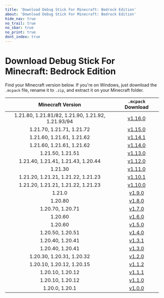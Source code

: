 ```yaml
---
title: 'Download Debug Stick For Minecraft: Bedrock Edition'
about: 'Download Debug Stick For Minecraft: Bedrock Edition'
hide_nav: true
no_trail: true
no_sbar: true
no_print: true
dont_index: true
---
```


# Download Debug Stick For Minecraft: Bedrock Edition

Find your Minecraft version below. If you're on Windows, just download the
`.mcpack` file, rename it to `.zip`, and extract it on your Minecraft folder.

| Minecraft Version | `.mcpack` Download |
| :---------------: | :----------------: |
| 1.21.80, 1.21.81/82, 1.21.90, 1.21.92, 1.21.93/94 | [v1.16.0][v1.16.0] |
| 1.21.70, 1.21.71, 1.21.72 | [v1.15.0][v1.15.0] |
| 1.21.60, 1.21.61, 1.21.62 | [v1.14.1][v1.14.1] |
| 1.21.60, 1.21.61, 1.21.62 | [v1.14.0][v1.14.0] |
| 1.21.50, 1.21.51 | [v1.13.0][v1.13.0] |
| 1.21.40, 1.21.41, 1.21.43, 1.20.44 | [v1.12.0][v1.12.0] |
| 1.21.30 | [v1.11.0][v1.11.0] |
| 1.21.20, 1.21.21, 1.21.22, 1.21.23 | [v1.10.1][v1.10.1] |
| 1.21.20, 1.21.21, 1.21.22, 1.21.23 | [v1.10.0][v1.10.0] |
| 1.21.0 | [v1.9.0][v1.9.0] |
| 1.20.80 | [v1.8.0][v1.8.0] |
| 1.20.70, 1.20.71 | [v1.7.0][v1.7.0] |
| 1.20.60 | [v1.6.0][v1.6.0] |
| 1.20.60 | [v1.5.0][v1.5.0] |
| 1.20.50, 1.20.51 | [v1.4.0][v1.4.0] |
| 1.20.40, 1.20.41 | [v1.3.1][v1.3.1] |
| 1.20.40, 1.20.41 | [v1.3.0][v1.3.0] |
| 1.20.30, 1.20.31, 1.20.32 | [v1.2.0][v1.2.0] |
| 1.20.10, 1.20.12, 1.20.15 | [v1.1.2][v1.1.2] |
| 1.20.10, 1.20.12 | [v1.1.1][v1.1.1] |
| 1.20.10, 1.20.12 | [v1.1.0][v1.1.0] |
| 1.20.0, 1.20.1 | [v1.0.0][v1.0.0] |


[v1.16.0]: https://github.com/vytdev/debug-stick/releases/download/v1.16.0/debug-stick.mcpack
[v1.15.0]: https://github.com/vytdev/debug-stick/releases/download/v1.15.0/debug-stick.mcpack
[v1.14.1]: https://github.com/vytdev/debug-stick/releases/download/v1.14.1/debug-stick.mcpack
[v1.14.0]: https://github.com/vytdev/debug-stick/releases/download/v1.14.0/debug-stick.mcpack
[v1.13.0]: https://github.com/vytdev/debug-stick/releases/download/v1.13.0/debug-stick.mcpack
[v1.12.0]: https://github.com/vytdev/debug-stick/releases/download/v1.12.0/debug-stick.mcpack
[v1.11.0]: https://github.com/vytdev/debug-stick/releases/download/v1.11.0/debug-stick.mcpack
[v1.10.1]: https://github.com/vytdev/debug-stick/releases/download/v1.10.1/debug-stick.mcpack
[v1.10.0]: https://github.com/vytdev/debug-stick/releases/download/v1.10.0/debug-stick.mcpack
[v1.9.0]: https://github.com/vytdev/debug-stick/releases/download/v1.9.0/debug-stick.mcpack
[v1.8.0]: https://github.com/vytdev/debug-stick/releases/download/v1.8.0/debug-stick.mcpack
[v1.7.0]: https://github.com/vytdev/debug-stick/releases/download/v1.7.0/debug-stick.mcpack
[v1.6.0]: https://github.com/vytdev/debug-stick/releases/download/v1.6.0/debug-stick.mcpack
[v1.5.0]: https://github.com/vytdev/debug-stick/releases/download/v1.5.0/debug-stick.mcpack
[v1.4.0]: https://github.com/vytdev/debug-stick/releases/download/v1.4.0/debug-stick.mcpack
[v1.3.1]: https://github.com/vytdev/debug-stick/releases/download/v1.3.1/debug-stick.mcpack
[v1.3.0]: https://github.com/vytdev/debug-stick/releases/download/v1.3.0/debug-stick.mcpack
[v1.2.0]: https://github.com/vytdev/debug-stick/releases/download/v1.2.0/debug-stick.mcpack
[v1.1.2]: https://github.com/vytdev/debug-stick/releases/download/v1.1.2/debug-stick.mcpack
[v1.1.1]: https://github.com/vytdev/debug-stick/releases/download/v1.1.1/debug-stick.mcpack
[v1.1.0]: https://github.com/vytdev/debug-stick/releases/download/v1.1.0/debug-stick.mcpack
[v1.0.0]: https://github.com/vytdev/debug-stick/releases/download/v1.0.0/debug-stick.mcpack
